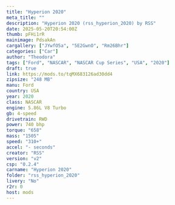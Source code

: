 ```yaml
---
title: "Hyperion 2020"
meta_title: ""
description: "Hyperion 2020 (rss_hyperion_2020) by RSS"
date: 2025-05-20T20:54:00Z
thumb: pFHi1rR
mainimage: PdsakAn
cargallery: ["JYwfO5a", "5E2GwnO", "Rm26Bhr"]
categories: ["Car"]
author: "Theodora"
tags: ["Ford", "NASCAR", "NASCAR Cup Series", "USA", "2020"]
draft: true
link: https://mods.to/tqMX683126ad30dd4
zipsize: "248 MB"
manu: Ford
country: USA
year: 2020
class: NASCAR
engine: 5.86L V8 Turbo
gb: 4-speed
drivetrain: RWD
power: 740 bhp 
torque: "658"
mass: "1505"
speed: "310+"
accel: "- seconds"
creator: "RSS"
version: "v2"
csp: "0.2.4"
carname: "Hyperion 2020"
folder: "rss_hyperion_2020"
livery: "No"
r2r: 0
host: mods
---
```

